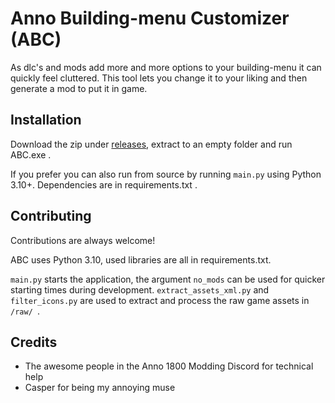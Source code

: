 
# Anno Building-menu Customizer (ABC)

As dlc's and mods add more and more options to your building-menu it can quickly feel cluttered. This tool lets you change it to your liking and then generate a mod to put it in game.


## Installation

Download the zip under [releases](https://github.com/AsciiBunny/AnnoBuildingmenuCustomizer/releases), extract to an empty folder and run ABC.exe . 

If you prefer you can also run from source by running `main.py` using Python 3.10+. Dependencies are in requirements.txt .
    
## Contributing

Contributions are always welcome!

ABC uses Python 3.10, used libraries are all in requirements.txt.


`main.py` starts the application, the argument `no_mods` can be used for quicker starting times during development. `extract_assets_xml.py` and `filter_icons.py` are used to extract and process the raw game assets in `/raw/ `.


## Credits

 - The awesome people in the Anno 1800 Modding Discord for technical help
 - Casper for being my annoying muse

